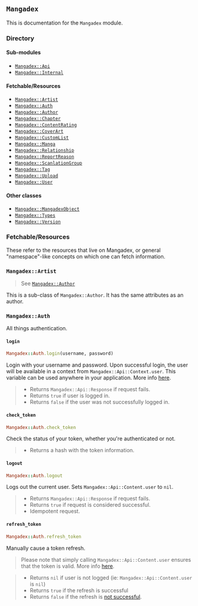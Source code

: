 ## `Mangadex`

This is documentation for the `Mangadex` module.

### Directory
#### Sub-modules

- [`Mangadex::Api`](#)
- [`Mangadex::Internal`](#)

#### Fetchable/Resources
- [`Mangadex::Artist`](#)
- [`Mangadex::Auth`](#mangadexauth)
- [`Mangadex::Author`](#)
- [`Mangadex::Chapter`](#)
- [`Mangadex::ContentRating`](#)
- [`Mangadex::CoverArt`](#)
- [`Mangadex::CustomList`](#)
- [`Mangadex::Manga`](#)
- [`Mangadex::Relationship`](#)
- [`Mangadex::ReportReason`](#)
- [`Mangadex::ScanlationGroup`](#)
- [`Mangadex::Tag`](#)
- [`Mangadex::Upload`](#)
- [`Mangadex::User`](#)

#### Other classes
- [`Mangadex::MangadexObject`](#)
- [`Mangadex::Types`](#)
- [`Mangadex::Version`](#)

### Fetchable/Resources

These refer to the resources that live on Mangadex, or general "namespace"-like
concepts on which one can fetch information.

### `Mangadex::Artist`

> See [`Mangadex::Author`](#)

This is a sub-class of `Mangadex::Author`. It has the same attributes as an author.

### `Mangadex::Auth`

All things authentication.

#### `login`

```ruby
Mangadex::Auth.login(username, password)
```

Login with your username and password. Upon successful login, the user will be available in a context from
`Mangadex::Api::Context.user`. This variable can be used anywhere in your application. More info [here](#).

> - Returns `Mangadex::Api::Response` if request fails.
> - Returns `true` if user is logged in.
> - Returns `false` if the user was not successfully logged in.

#### `check_token`

```ruby
Mangadex::Auth.check_token
```

Check the status of your token, whether you're authenticated or not.

> - Returns a hash with the token information.

#### `logout`

```ruby
Mangadex::Auth.logout
```

Logs out the current user. Sets `Mangadex::Api::Content.user` to `nil`.

> - Returns `Mangadex::Api::Response` if request fails.
> - Returns `true` if request is considered successful.
> - Idempotent request.

#### `refresh_token`

```ruby
Mangadex::Auth.refresh_token
```

Manually cause a token refresh.
> Please note that simply calling `Mangadex::Api::Content.user` ensures that the token is valid. More info [here](#).

> - Returns `nil` if user is not logged (ie: `Mangadex::Api::Content.user` is `nil`)
> - Returns `true` if the refresh is successful
> - Returns `false` if the refresh is [not successful](#).